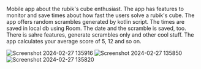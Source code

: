 Mobile app about the rubik's cube enthusiast. The app has features to monitor and save times about how fast the users solve a rubik's cube. The app offers random scrambles generated by kotlin script. The times are saved in local db using Room. The date and the scramble is saved, too. There is sahre features, generate scrambles only and other cool stuff.
The app calculates your average score of 5, 12 and so on. 

![Screenshot 2024-02-27 135916](https://github.com/spasko123/Rubik-Cube-Stopwatch/assets/115783465/520d2fd7-b6cf-431c-9405-a86b9afbc767)
![Screenshot 2024-02-27 135850](https://github.com/spasko123/Rubik-Cube-Stopwatch/assets/115783465/ab4c46f0-ab84-4efb-b4a7-688a2600695a)
![Screenshot 2024-02-27 135820](https://github.com/spasko123/Rubik-Cube-Stopwatch/assets/115783465/93a23444-c63a-49d2-811c-70c5e08e3ff9)
